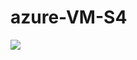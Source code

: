 # azure-VM-S4
<a href="https://portal.azure.com/#create/Microsoft.Template/uri/https%3A%2F%2Fraw.githubusercontent.com%2FEdgarGIT19%2FAzureVMs%2Fmaster%2FTestarmVM%2Fazuredeploy.json" target="_blank">
    <img src="http://azuredeploy.net/deploybutton.png"/>
